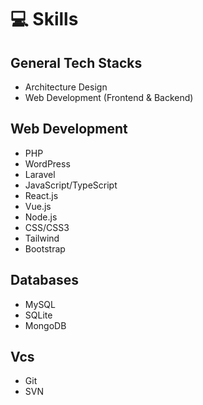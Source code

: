 # 💻 Skills

## General Tech Stacks
- Architecture Design
- Web Development (Frontend & Backend)

## Web Development
- PHP
- WordPress
- Laravel
- JavaScript/TypeScript
- React.js
- Vue.js
- Node.js
- CSS/CSS3
- Tailwind
- Bootstrap

## Databases
- MySQL
- SQLite
- MongoDB

## Vcs
- Git
- SVN